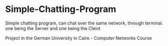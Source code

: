 # Simple-Chatting-Program
Simple chatting program, can chat over the same network, through terminal. one being the Server and one being the Cleint

Project in the German University in Cairo - Computer Networks Course
